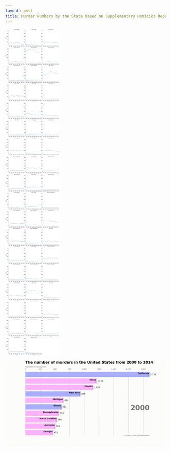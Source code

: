 ```yaml
---
layout: post
title: Murder Numbers by the State based on Supplementary Homicide Report
---
```


![Murder Rate](/images/shr.jpg "Murder Rate")

![Murder Rate](/images/murder.gif "Murder Rate")
